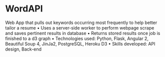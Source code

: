 # WordAPI

Web App that pulls out keywords occurring most frequently to help better tailor a resume
•	Uses a server-side worker to perform webpage scrape and saves pertinent results in database
•	Returns stored results once job is finished to a d3 graph
•	Technologies used:   Python, Flask, Angular 2, Beautiful Soup 4, JinJa2, PostgreSQL, Heroku D3
•	Skills developed:  API design, Back-end
